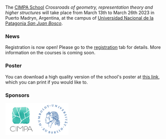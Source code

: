 The [CIMPA School](https://www.cimpa.info/en/node/9) _Crossroads of geometry, representation theory and higher structures_ will take place from March 13th to March 26th 2023 in Puerto Madryn, Argentina, at the campus of [Universidad Nacional de la Patagonia _San Juan Bosco_](http://www.unp.edu.ar). 

### News

Registration is now open! Please go to the [registration](https://crossroads-2023.github.io/register.html) tab for details. More information on the courses is coming soon.

### Poster

You can download a high quality version of the school's poster at [this link](CIMPA23poster.pdf), which you can print if you would like to. 


### Sponsors
[<img src="images/CIMPA-logo.png" width="100" height="100">](https://www.cimpa.info)[<img src="images/HU-logo.png" width="100" height="100">](https://www.hu-berlin.de/en)
